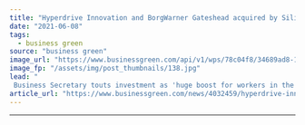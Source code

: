 ```yaml
---
title: "Hyperdrive Innovation and BorgWarner Gateshead acquired by Silicon Valley electric motor pioneer"
date: "2021-06-08"
tags: 
  - business green
source: "business green"
image_url: "https://www.businessgreen.com/api/v1/wps/78c04f8/34689ad8-109e-460a-88f1-d65888f8cd6f/5/20190710-Hyperdrive-3-185x114.jpg"
image_fp: "/assets/img/post_thumbnails/138.jpg"
lead: "
 Business Secretary touts investment as 'huge boost for workers in the North-East' as Turntide Technologies confirms plans for 'multi-year £100m investment' in Gateshead region ..."
article_url: "https://www.businessgreen.com/news/4032459/hyperdrive-innovation-borgwarner-gateshead-acquired-silicon-valley-electric-motor-pioneer"
---
```


---
